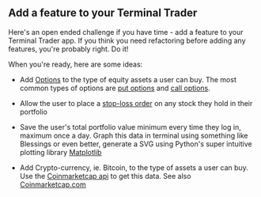 ## Add a feature to your Terminal Trader

Here's an open ended challenge if you have time - add a feature to your Terminal Trader app. If you think you need refactoring before adding any features, you're probably right. Do it!

When you're ready, here are some ideas:

* Add [Options](http://en.wikipedia.org/wiki/Option_(finance)) to the type of equity assets a user can buy. The most common types of options are [put options](http://en.wikipedia.org/wiki/Put_option) and [call options](http://en.wikipedia.org/wiki/Call_option).

* Allow the user to place a [stop-loss order](http://www.investopedia.com/terms/s/stop-lossorder.asp) on any stock they hold in their portfolio

* Save the user's total portfolio value minimum every time they log in, maximum once a day. Graph this data in terminal using something like Blessings or even better, generate a SVG using Python's super intuitive plotting library [Matplotlib](http://matplotlib.org/)

* Add Crypto-currency, ie. Bitcoin, to the type of assets a user can buy. Use the [Coinmarketcap api](http://coinmarketcap-nexuist.rhcloud.com/) to get this data. See also [Coinmarketcap.com](http://www.coinmarketcap.com)
